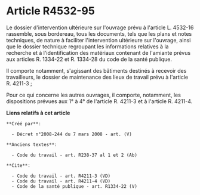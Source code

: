 # Article R4532-95

Le dossier d'intervention ultérieure sur l'ouvrage prévu à l'article L. 4532-16 rassemble, sous bordereau, tous les
documents, tels que les plans et notes techniques, de nature à faciliter l'intervention ultérieure sur l'ouvrage, ainsi que
le dossier technique regroupant les informations relatives à la recherche et à l'identification des matériaux contenant de
l'amiante prévus aux articles R. 1334-22 et R. 1334-28 du code de la santé publique.

Il comporte notamment, s'agissant des bâtiments destinés à recevoir des travailleurs, le dossier de maintenance des lieux de
travail prévu à l'article R. 4211-3 ; 

Pour ce qui concerne les autres ouvrages, il comporte, notamment, les dispositions prévues aux 1° à 4° de l'article R. 4211-3
et à l'article R. 4211-4.

**Liens relatifs à cet article**

	**Créé par**:

	  - Décret n°2008-244 du 7 mars 2008 - art. (V)

	**Anciens textes**:

	  - Code du travail - art. R238-37 al 1 et 2 (Ab)

	**Cite**:

	  - Code du travail - art. R4211-3 (VD)
	  - Code du travail - art. R4211-4 (VD)
	  - Code de la santé publique - art. R1334-22 (V)
